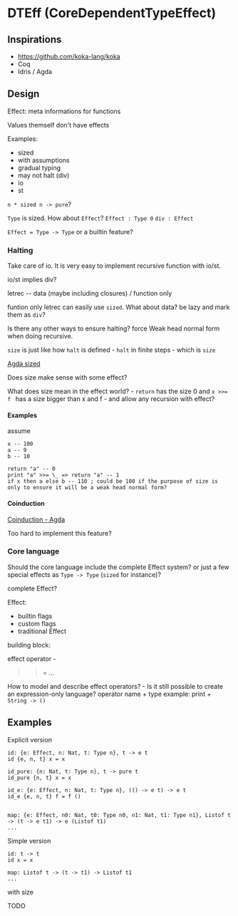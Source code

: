 # DTEff (CoreDependentTypeEffect)

## Inspirations

+ https://github.com/koka-lang/koka
+ Coq
+ Idris / Agda

## Design

Effect: meta informations for functions

Values themself don't have effects

Examples:

+ sized
+ with assumptions
+ gradual typing
+ may not halt (div)
+ io
+ st

`n * sized n -> pure`?

`Type` is sized. How about `Effect`?
`Effect : Type 0` `div : Effect`

`Effect = Type -> Type` or a builtin feature?

### Halting

Take care of io. It is very easy to implement recursive function with io/st.

io/st implies div?

letrec -- data (maybe including closures) / function only

funtion only letrec can easily use `sized`. What about data? be lazy and mark them as `div`?

Is there any other ways to ensure halting? force Weak head normal form when doing recursive.

`size` is just like how `halt` is defined - `halt` in finite steps - which is `size`

[Agda sized](https://agda.readthedocs.io/en/v2.5.2/language/sized-types.html)

Does size make sense with some effect?

What does size mean in the effect world? - `return` has the size 0 and `x >>= f ` has a size bigger than x and f - and allow any recursion with effect?

#### Examples

assume
```
x -- 100
a -- 9
b -- 10
```

```
return "a" -- 0
print "a" >>= \_ => return "a" -- 1
if x then a else b -- 110 ; could be 100 if the purpose of size is only to ensure it will be a weak head normal form?
```

#### Coinduction

[Coinduction - Agda](https://web.archive.org/web/20201210063822/https://agda.readthedocs.io/en/latest/language/coinduction.html)

Too hard to implement this feature?

### Core language

Should the core language include the complete Effect system? or just a few special effects as `Type -> Type` (`sized` for instance)?

complete Effect?

Effect:

+ builtin flags
+ custom flags
+ traditional Effect

building block:

effect operator - 
>>=
...

How to model and describe effect operators? - Is it still possible to create an expression-only language?
operator name + type
example:
print + `String -> ()`

## Examples

Explicit version
```
id: {e: Effect, n: Nat, t: Type n}, t -> e t
id {e, n, t} x = x

id_pure: {n: Nat, t: Type n}, t -> pure t
id_pure {n, t} x = x 

id_e: {e: Effect, n: Nat, t: Type n}, (() -> e t) -> e t
id_e {e, n, t} f = f ()


map: {e: Effect, n0: Nat, t0: Type n0, n1: Nat, t1: Type n1}, Listof t -> (t -> e t1) -> e (Listof t1)
...
```

Simple version
```
id: t -> t
id x = x

map: Listof t -> (t -> t1) -> Listof t1
...
```

with size

TODO